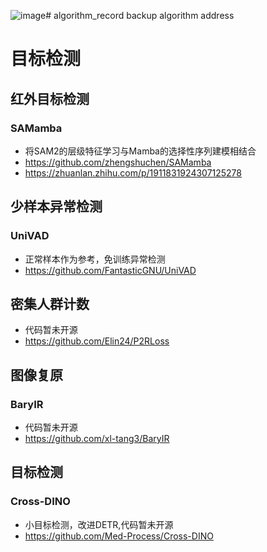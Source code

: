 ![image](https://github.com/user-attachments/assets/49cb710e-2dcf-4616-aeb7-33915002694b)# algorithm_record
backup algorithm address

# 目标检测
## 红外目标检测
### SAMamba
+ 将SAM2的层级特征学习与Mamba的选择性序列建模相结合
+ https://github.com/zhengshuchen/SAMamba
+ https://zhuanlan.zhihu.com/p/1911831924307125278


## 少样本异常检测
### UniVAD
+ 正常样本作为参考，免训练异常检测
+ https://github.com/FantasticGNU/UniVAD

## 密集人群计数
+ 代码暂未开源
+ https://github.com/Elin24/P2RLoss

## 图像复原
### BaryIR
+ 代码暂未开源
+ https://github.com/xl-tang3/BaryIR

## 目标检测
### Cross-DINO
+ 小目标检测，改进DETR,代码暂未开源
+ https://github.com/Med-Process/Cross-DINO
